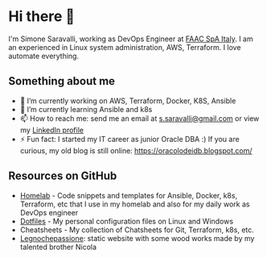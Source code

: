 # Hi there 👋

<!--
**simonesaravalli/simonesaravalli** is a ✨ _special_ ✨ repository because its `README.md` (this file) appears on your GitHub profile.

Here are some ideas to get you started:
-->

I'm Simone Saravalli, working as DevOps Engineer at [FAAC SpA Italy](https://faac.it/). I am an experienced in Linux system administration, AWS, Terraform. I love automate everything.

## Something about me

- 🔭 I’m currently working on AWS, Terraform, Docker, K8S, Ansible
- 🌱 I’m currently learning Ansible and k8s
- 📫 How to reach me: send me an email at s.saravalli@gmail.com or view my [LinkedIn profile](https://it.linkedin.com/in/simone-saravalli)
- ⚡ Fun fact: I started my IT career as junior Oracle DBA :) If you are curious, my old blog is still online: https://oracolodeidb.blogspot.com/

## Resources on GitHub

* [Homelab](https://github.com/simonesaravalli/homelab) - Code snippets and templates for Ansible, Docker, k8s, Terraform, etc that I use in my homelab and also for my daily work as DevOps engineer
* [Dotfiles](https://github.com/simonesaravalli/dotfiles) - My personal configuration files on Linux and Windows
* Cheatsheets - My collection of Chatsheets for Git, Terraform, k8s, etc.
* [Legnochepassione](https://github.com/simonesaravalli/legnochepassione): static website with some wood works made by my talented brother Nicola

<!--
- 😄 Pronouns: he/him
- 👯 I’m looking to collaborate on ...
- 🤔 I’m looking for help with ...
- 💬 Ask me about ...
-->
